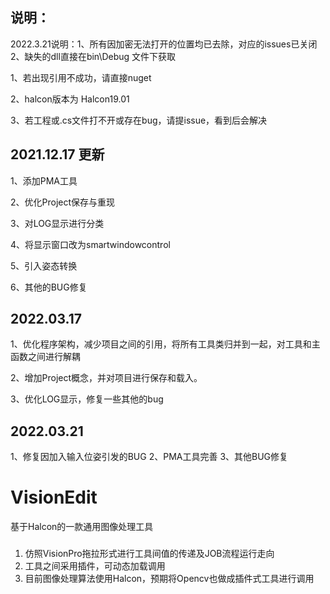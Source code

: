 ## 说明：
2022.3.21说明：1、所有因加密无法打开的位置均已去除，对应的issues已关闭 2、缺失的dll直接在bin\Debug 文件下获取

1、若出现引用不成功，请直接nuget

2、halcon版本为 Halcon19.01

3、若工程或.cs文件打不开或存在bug，请提issue，看到后会解决

## 2021.12.17 更新
1、添加PMA工具

2、优化Project保存与重现

3、对LOG显示进行分类

4、将显示窗口改为smartwindowcontrol

5、引入姿态转换

6、其他的BUG修复

## 2022.03.17 
1、优化程序架构，减少项目之间的引用，将所有工具类归并到一起，对工具和主函数之间进行解耦

2、增加Project概念，并对项目进行保存和载入。

3、优化LOG显示，修复一些其他的bug

## 2022.03.21 
1、修复因加入输入位姿引发的BUG
2、PMA工具完善
3、其他BUG修复

# VisionEdit
基于Halcon的一款通用图像处理工具
###
1. 仿照VisionPro拖拉形式进行工具间值的传递及JOB流程运行走向
2. 工具之间采用插件，可动态加载调用
3. 目前图像处理算法使用Halcon，预期将Opencv也做成插件式工具进行调用
